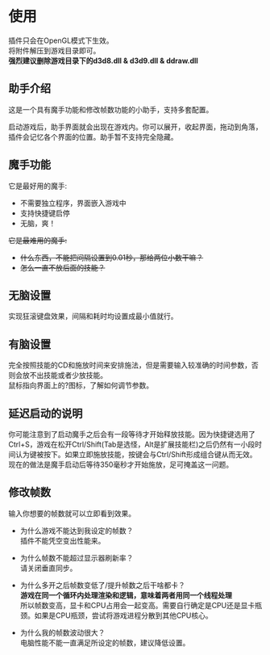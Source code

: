 ﻿# 使用
插件只会在OpenGL模式下生效。</br>
将附件解压到游戏目录即可。</br>
**强烈建议删除游戏目录下的d3d8.dll & d3d9.dll & ddraw.dll**</br>

## 助手介绍
这是一个具有魔手功能和修改帧数功能的小助手，支持多套配置。

启动游戏后，助手界面就会出现在游戏内。你可以展开，收起界面，拖动到角落，插件会记忆各个界面的位置。助手暂不支持完全隐藏。

## 魔手功能
它是最好用的魔手:
+ 不需要独立程序，界面嵌入游戏中
+ 支持快捷键启停
+ 无脑，爽！

~~它是最难用的魔手:~~
+ ~~什么东西，不能把间隔设置到0.01秒，那给两位小数干嘛？~~
+ ~~怎么一直不放后面的技能？~~

## 无脑设置
实现狂滚键盘效果，间隔和耗时均设置成最小值就行。

## 有脑设置
完全按照技能的CD和施放时间来安排施法，但是需要输入较准确的时间参数，否则会放不出技能或者少放技能。</br>
鼠标指向界面上的?图标，了解如何调节参数。

## 延迟启动的说明
你可能注意到了启动魔手之后会有一段等待才开始释放技能。因为快捷键选用了Ctrl+S，游戏在松开Ctrl/Shift(Tab是选怪，Alt是扩展技能栏)之后仍然有一小段时间认为键被按下。如果立即施放技能，按键会与Ctrl/Shift形成组合键从而无效。</br>
现在的做法是魔手启动后等待350毫秒才开始施放，足可掩盖这一问题。

## 修改帧数
输入你想要的帧数就可以立即看到效果。

+ 为什么游戏不能达到我设定的帧数？</br>
插件不能凭空变出性能来。

+ 为什么帧数不能超过显示器刷新率？</br>
请关闭垂直同步。

+ 为什么多开之后帧数变低了/提升帧数之后干啥都卡？</br>
**游戏在同一个循环内处理渲染和逻辑，意味着两者用同一个线程处理**</br>
所以帧数变高，显卡和CPU占用会一起变高。需要自行确定是CPU还是显卡瓶颈。如果是CPU瓶颈，尝试将游戏进程分散到其他CPU核心。</br>

+ 为什么我的帧数波动很大？</br>
电脑性能不能一直满足所设定的帧数，建议降低设置。
